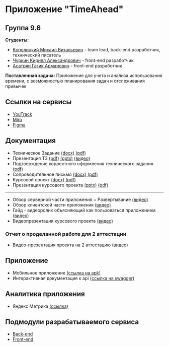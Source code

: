 # Приложение "TimeAhead"

## Группа 9.6

**Студенты:**
- [Королицкий Михаил Витальевич](https://github.com/m-i-k-o-r) - team lead, back-end разработчик, технический писатель
- [Чуркин Кирилл Александрович](https://github.com/KirilliT) - front-end разработчик
- [Асатрян Гагик Арманович](https://github.com/Dockstage) - front-end разработчик

**Поставленная задача:** Приложение для учета и анализа использования времени, с возможностью планирования задач и отслеживания привычек

## Ссылки на сервисы

- [YouTrack](https://tp9-6.youtrack.cloud/agiles/159-2/current)
- [Miro](https://miro.com/app/board/uXjVNsyfQq4=/?share_link_id=383535833690)
- [Figma](https://www.figma.com/file/vV0wEGjiZyZ1sDql3YphmZ/team-9.6?type=design&node-id=0%3A1&mode=design&t=PZxZ2sHXDrvOWH0q-1)

## Документация

- Техническое Задание [(docx)](https://github.com/m-i-k-o-r/check-my-time-app/blob/master/documentation/%D0%A2%D0%B5%D1%85%D0%BD%D0%B8%D1%87%D0%B5%D1%81%D0%BA%D0%BE%D0%B5_%D0%97%D0%B0%D0%B4%D0%B0%D0%BD%D0%B8%D0%B5.docx) [(pdf)](https://github.com/m-i-k-o-r/check-my-time-app/blob/master/documentation/%D0%A2%D0%B5%D1%85%D0%BD%D0%B8%D1%87%D0%B5%D1%81%D0%BA%D0%BE%D0%B5_%D0%97%D0%B0%D0%B4%D0%B0%D0%BD%D0%B8%D0%B5.pdf)
- Презентация ТЗ [(pdf)](https://github.com/m-i-k-o-r/check-my-time-app/blob/master/documentation/%D0%9F%D1%80%D0%B5%D0%B7%D0%B5%D0%BD%D1%82%D0%B0%D1%86%D0%B8%D1%8F_%D0%A2%D0%B5%D1%85%D0%BD%D0%B8%D1%87%D0%B5%D1%81%D0%BA%D0%BE%D0%B3%D0%BE_%D0%97%D0%B0%D0%B4%D0%B0%D0%BD%D0%B8%D1%8F.pdf) [(pptx)](https://github.com/m-i-k-o-r/check-my-time-app/blob/master/documentation/%D0%9F%D1%80%D0%B5%D0%B7%D0%B5%D0%BD%D1%82%D0%B0%D1%86%D0%B8%D1%8F_%D0%A2%D0%B5%D1%85%D0%BD%D0%B8%D1%87%D0%B5%D1%81%D0%BA%D0%BE%D0%B3%D0%BE_%D0%97%D0%B0%D0%B4%D0%B0%D0%BD%D0%B8%D1%8F.pptx) [(видео)](https://disk.yandex.ru/i/zgZynkC7yY8BVg)
- Подтверждение корректного оформления технического задания [(pdf)](https://github.com/m-i-k-o-r/check-my-time-app/blob/master/documentation/%D0%9E%D1%84%D0%BE%D1%80%D0%BC%D0%BB%D0%B5%D0%BD%D0%B8%D0%B5_%D0%A2%D0%B5%D1%85%D0%BD%D0%B8%D1%87%D0%B5%D1%81%D0%BA%D0%BE%D0%B3%D0%BE_%D0%97%D0%B0%D0%B4%D0%B0%D0%BD%D0%B8%D1%8F.pdf)
- Сопроводительное письмо [(docx)](https://github.com/m-i-k-o-r/time-ahead-app/blob/master/documentation/Cопроводительное_письмо.docx) [(pdf)](https://github.com/m-i-k-o-r/time-ahead-app/blob/master/documentation/Cопроводительное_письмо.pdf)
- Курсовой проект [(docx)](https://github.com/m-i-k-o-r/time-ahead-app/blob/master/documentation/Курсовой%20проект.docx) [(pdf)](https://github.com/m-i-k-o-r/time-ahead-app/blob/master/documentation/Курсовой%20проект.pdf)
- Презентация курсового проекта [(pptx)](https://github.com/m-i-k-o-r/time-ahead-app/blob/master/documentation/Презентация%20Курсового%20проекта.pptx) [(pdf)](https://github.com/m-i-k-o-r/time-ahead-app/blob/master/documentation/Презентация%20Курсового%20проекта.pdf)

-----

- Обзор серверной части приложения + Развертывание [(видео)](https://youtu.be/ZwBmYKnNym8)
- Обзор клиентской части приложения [(видео)](https://youtu.be/-MNx_gWrFYM?si=GpL2hAQtA_WzxC7h)
- Гайд - видеоролик объясняющий как пользоваться приложением [(видео)](https://youtu.be/_AJxoCebImA )
- Видеопрезентация курсового проекта [(видео)](https://youtu.be/Ek8047kMRh8)

### Отчет о проделанной работе для 2 аттестации 
  
- Видео-презентация проекта на 2 аттестацию [(видео)](https://www.youtube.com/watch?v=aRtRwDHCDbY)

## Приложение

- Мобильное приложение [(ссылка на apk)](https://github.com/m-i-k-o-r/time-ahead-frontend/blob/main/apk)
- Интерактивная документация к api [(ссылка на swagger)](https://time-ahead.ru:8080/swagger-ui/index.html#/)

## Аналитика приложения

- Яндекс Метрика [(ссылка)](https://metrika.yandex.ru/dashboard?id=97629816)

## Подмодули разрабатываемого сервиса

- [Back-end](https://github.com/m-i-k-o-r/time-ahead-backend/)
- [Front-end](https://github.com/m-i-k-o-r/time-ahead-frontend/)
